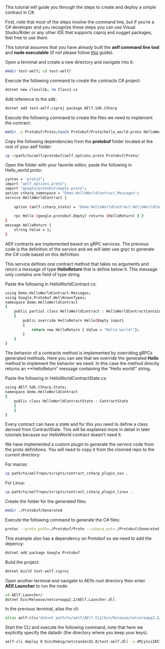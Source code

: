 This tutorial will guide you through the steps to create and deploy a simple contract in C#.  

First, note that most of the steps involve the command line, but if you’re a C# developer and you recognize these steps you can use Visual Studio/Rider or any other IDE that supports csproj and nugget packages, feel free to use them.

This tutorial assumes that you have already built the **aelf command line tool** and **node executable** (if not please follow [this](/Introduction/quickstart.md) guide).

Open a terminal and create a new directory and navigate into it:
```bash
mkdir test-aelf; cd test-aelf/
```

Execute the following command to create the contracts C# project:
```bash
dotnet new classlib; rm Class1.cs
```

Add reference to the sdk:
```bash
dotnet add test-aelf.csproj package AElf.Sdk.CSharp
```
Execute the following command to create the files we need to implement the contract:
```bash
mkdir -p Protobuf/Proto;touch Protobuf/Proto/hello_world.proto HelloWorldContract.cs HelloWorldContractState.cs
```
Copy the following dependencies from the **protobuf** folder located at the root of your aelf folder:
```bash
cp ~/path/to/aelf/protobuf/aelf_options.proto Protobuf/Proto/
```

Open the folder with your favorite editor, paste the following in Hello_world.proto:

```bash
syntax = "proto3";
import "aelf_options.proto";
import "google/protobuf/empty.proto";
option csharp_namespace = "Demo.HelloWorldContract.Messages";
service HelloWorldContract {
    
    option (aelf.csharp_state) = "Demo.HelloWorldContract.HelloWorldContractState";
    
    rpc Hello (google.protobuf.Empty) returns (HelloReturn) { }
}
message HelloReturn {
    string Value = 1;
}

```
AElf contracts are implemented based on gRPC services. The previous code is the definition of the service and we will later use grpc to generate the C# code based on this definition. 

This service defines one contract method that takes no arguments and return a message of type **HelloReturn** that is define below it. This message only contains one field of type string.

Paste the following in HelloWorldContract.cs:
```bash
using Demo.HelloWorldContract.Messages;
using Google.Protobuf.WellKnownTypes;
namespace Demo.HelloWorldContract
{
    public partial class HelloWorldContract : HelloWorldContractContainer.HelloWorldContractBase   
    {
        public override HelloReturn Hello(Empty input)
        {
            return new HelloReturn { Value = "Hello world!"};
        }
    }
}

```

The behavior of a contracts method is implemented by overriding gRPCs generated methods. Here you can see that we override the generated **Hello** method to implement the behavior we need. In this case the method directly returns an **HelloReturn” message containing the “Hello world!” string.

Paste the following in HelloWorldContractState.cs:

```bash
using AElf.Sdk.CSharp.State;
namespace Demo.HelloWorldContract
{
    public class HelloWorldContractState : ContractState
    {
    }
}

```

Every contract can have a state and for this you need to define a class derived from ContractState. This will be explained more in detail in later tutorials because our HelloWorld contract doesn’t need it.

We have implemented a custom plugin to generate the service code from the proto definitions. You will need to copy it from the clonned repo to the current directory:

For macos:
```bash
cp path/to/aelfrepo/scripts/contract_csharp_plugin_osx .
```

For Linux:
```bash
cp path/to/aelfrepo/scripts/contract_csharp_plugin_linux .
```

Create the folder for the generated files:
```bash
mkdir ./Protobuf/Generated
```

Execute the following command to generate the C# files:
```bash
protoc --proto_path=./Protobuf/Proto --csharp_out=./Protobuf/Generated --csharp_opt=file_extension=.g.cs --contract_out=./Protobuf/Generated --plugin=protoc-gen-contract=contract_csharp_plugin_osx hello_world.proto
```

This example also has a dependency on Protobuf so we need to add the depency:
```bash
dotnet add package Google.Protobuf
```

Build the project:
```bash
dotnet build test-aelf.csproj
```

Open another terminal and navigate to AElfs root directory then enter **AElf.Launcher** to run the node:

```bash
cd AElf.Launcher/
dotnet bin/Release/netcoreapp2.2/AElf.Launcher.dll
```

In the previous terminal, alias the cli:

```bash
alias aelf-cli="dotnet path/to/aelf/AElf.CLI/bin/Release/netcoreapp2.2/AElf.CLI.dll"
```

Start the CLI and execute the following command, note that here we explicitly specify the datadir (the directory where you keep your keys).

```bash
aelf-cli deploy 0 bin/Debug/netstandard2.0/test-aelf.dll -a 4Mjy1siZA5TBkky2FLsDQ93QcSi3DuySjd1AzVfpjTHNBuc -e http://127.0.0.1:1728 -d path/to/datadir
```




